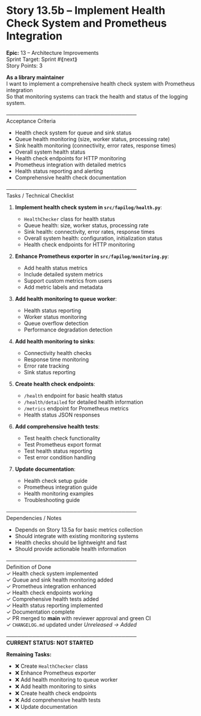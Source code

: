 # Story 13.5b – Implement Health Check System and Prometheus Integration

**Epic:** 13 – Architecture Improvements  
Sprint Target: Sprint #⟪next⟫  
Story Points: 3

**As a library maintainer**  
I want to implement a comprehensive health check system with Prometheus integration  
So that monitoring systems can track the health and status of the logging system.

───────────────────────────────────  
Acceptance Criteria

- Health check system for queue and sink status
- Queue health monitoring (size, worker status, processing rate)
- Sink health monitoring (connectivity, error rates, response times)
- Overall system health status
- Health check endpoints for HTTP monitoring
- Prometheus integration with detailed metrics
- Health status reporting and alerting
- Comprehensive health check documentation

───────────────────────────────────  
Tasks / Technical Checklist

1. **Implement health check system in `src/fapilog/health.py`**:

   - `HealthChecker` class for health status
   - Queue health: size, worker status, processing rate
   - Sink health: connectivity, error rates, response times
   - Overall system health: configuration, initialization status
   - Health check endpoints for HTTP monitoring

2. **Enhance Prometheus exporter in `src/fapilog/monitoring.py`**:

   - Add health status metrics
   - Include detailed system metrics
   - Support custom metrics from users
   - Add metric labels and metadata

3. **Add health monitoring to queue worker**:

   - Health status reporting
   - Worker status monitoring
   - Queue overflow detection
   - Performance degradation detection

4. **Add health monitoring to sinks**:

   - Connectivity health checks
   - Response time monitoring
   - Error rate tracking
   - Sink status reporting

5. **Create health check endpoints**:

   - `/health` endpoint for basic health status
   - `/health/detailed` for detailed health information
   - `/metrics` endpoint for Prometheus metrics
   - Health status JSON responses

6. **Add comprehensive health tests**:

   - Test health check functionality
   - Test Prometheus export format
   - Test health status reporting
   - Test error condition handling

7. **Update documentation**:
   - Health check setup guide
   - Prometheus integration guide
   - Health monitoring examples
   - Troubleshooting guide

───────────────────────────────────  
Dependencies / Notes

- Depends on Story 13.5a for basic metrics collection
- Should integrate with existing monitoring systems
- Health checks should be lightweight and fast
- Should provide actionable health information

───────────────────────────────────  
Definition of Done  
✓ Health check system implemented  
✓ Queue and sink health monitoring added  
✓ Prometheus integration enhanced  
✓ Health check endpoints working  
✓ Comprehensive health tests added  
✓ Health status reporting implemented  
✓ Documentation complete  
✓ PR merged to **main** with reviewer approval and green CI  
✓ `CHANGELOG.md` updated under _Unreleased → Added_

───────────────────────────────────  
**CURRENT STATUS: NOT STARTED**

**Remaining Tasks:**

- ❌ Create `HealthChecker` class
- ❌ Enhance Prometheus exporter
- ❌ Add health monitoring to queue worker
- ❌ Add health monitoring to sinks
- ❌ Create health check endpoints
- ❌ Add comprehensive health tests
- ❌ Update documentation
